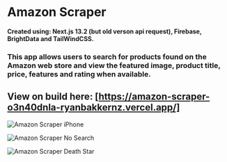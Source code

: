 # Amazon Scraper
**Created using: Next.js 13.2 (but old verson api request), Firebase, BrightData and TailWindCSS.**

### This app allows users to search for products found on the Amazon web store and view the featured image, product title, price, features and rating when available.

## View on build here: [https://amazon-scraper-o3n40dnla-ryanbakkernz.vercel.app/]


![Amazon Scraper iPhone](https://github.com/ryanbakkerNZ/amazon-scraper/assets/112455939/5a72e4ba-3909-4ccb-8d19-fd1314bee41b)


![Amazon Scraper No Search](https://github.com/ryanbakkerNZ/amazon-scraper/assets/112455939/16182b67-00ff-4527-acd6-2f744675f191)


![Amazon Scraper Death Star](https://github.com/ryanbakkerNZ/amazon-scraper/assets/112455939/2a410240-e039-4f66-8002-2e7a563f8ad8)
